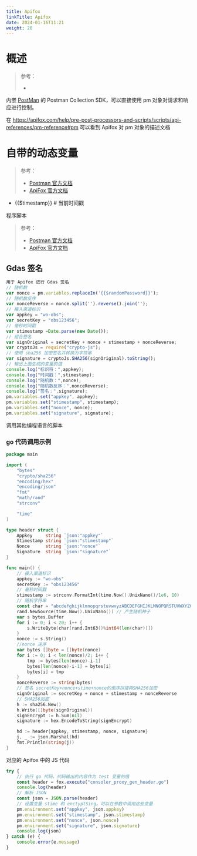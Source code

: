 ```yaml
---
title: Apifox
linkTitle: Apifox
date: 2024-01-16T11:21
weight: 20
---
```


# 概述

> 参考：
>
> -

内嵌 [PostMan](/docs/2.编程/API/API%20相关工具/PostMan.md) 的 Postman Collection SDK，可以直接使用 pm 对象对请求和响应进行控制。

在 https://apifox.com/help/pre-post-processors-and-scripts/scripts/api-references/pm-reference#pm 可以看到 Apifox 对 pm 对象的描述文档

# 自带的动态变量

> 参考：
>
> - [Postman 官方文档](https://learning.postman.com/docs/writing-scripts/script-references/variables-list/)
> - [ApiFox 官方文档](https://www.apifox.cn/help/app/api-manage/dynamic-variables/)

- {{$timestamp}} # 当前时间戳

程序脚本

> 参考：
>
> - [Postman 官方文档](https://learning.postman.com/docs/writing-scripts/intro-to-scripts/)
> - [ApiFox 官方文档](https://www.apifox.cn/help/app/scripts/)

## Gdas 签名

```javascript
用于 Apifox 进行 Gdas 签名
// 随机数
var nonce = pm.variables.replaceIn('{{$randomPassword}}');
// 随机数反序
var nonceReverse = nonce.split('').reverse().join('');
// 接入渠道标识
var appkey = "wo-obs";
var secretKey = "obs123456";
// 毫秒时间戳
var stimestamp =Date.parse(new Date());
// 组合签名
var signOriginal = secretKey + nonce + stimestamp + nonceReverse;
var cryptoJs = require("crypto-js");
// 使用 sha256 加密签名并转换为字符串
var signature = cryptoJs.SHA256(signOriginal).toString();
// 输出上面生成的变量的值
console.log("标识符：",appkey);
console.log("时间戳：",stimestamp);
console.log("随机数：",nonce);
console.log("随机数反序：",nonceReverse);
console.log("签名：",signature);
pm.variables.set("appkey", appkey);
pm.variables.set("stimestamp", stimestamp);
pm.variables.set("nonce", nonce);
pm.variables.set("signature", signature);
```

调用其他编程语言的脚本

### go 代码调用示例

```go
package main

import (
    "bytes"
    "crypto/sha256"
    "encoding/hex"
    "encoding/json"
    "fmt"
    "math/rand"
    "strconv"

    "time"
)

type header struct {
    Appkey     string `json:"appkey"`
    Stimestamp string `json:"stimestamp"`
    Nonce      string `json:"nonce"`
    Signature  string `json:"signature"`
}

func main() {
    // 接入渠道标识
    appkey := "wo-obs"
    secretKey := "obs123456"
    // 毫秒时间戳
    stimestamp := strconv.FormatInt(time.Now().UnixNano()/1e6, 10)
    // 随机字符串
    const char = "abcdefghijklmnopqrstuvwxyzABCDEFGHIJKLMNOPQRSTUVWXYZ0123456789"
    rand.NewSource(time.Now().UnixNano()) // 产生随机种子
    var s bytes.Buffer
    for i := 0; i < 20; i++ {
        s.WriteByte(char[rand.Int63()%int64(len(char))])
    }
    nonce := s.String()
    //nonce 逆序
    var bytes []byte = []byte(nonce)
    for i := 0; i < len(nonce)/2; i++ {
        tmp := bytes[len(nonce)-i-1]
        bytes[len(nonce)-i-1] = bytes[i]
        bytes[i] = tmp
    }
    nonceReverse := string(bytes)
    // 签名 secretKey+nonce+stime+nonce的倒序拼接再SHA256加密
    signOriginal := secretKey + nonce + stimestamp + nonceReverse
    // SHA256加密
    h := sha256.New()
    h.Write([]byte(signOriginal))
    signEncrypt := h.Sum(nil)
    signature := hex.EncodeToString(signEncrypt)

    hd := header{appkey, stimestamp, nonce, signature}
    j, _ := json.Marshal(hd)
    fmt.Println(string(j))
}
```

对应的 Apifox 中的 JS 代码

```javascript
try {
    // 执行 go 代码，代码输出的内容作为 test 变量的值
    const header = fox.execute("consoler_proxy_gen_header.go")
    console.log(header)
    // 解析 JSON
    const json = JSON.parse(header)
    // 设置变量 stime 和 enctyptSing。可以在参数中调用这些变量
    pm.environment.set("appkey", json.appkey)
    pm.environment.set("stimestamp", json.stimestamp)
    pm.environment.set("nonce", json.nonce)
    pm.environment.set("signature", json.signature)
    console.log(json)
} catch (e) {
    console.error(e.message)
}
```
